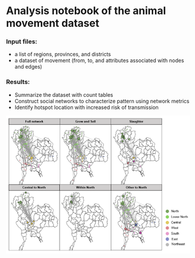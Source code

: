# Analysis notebook of the animal movement dataset

### Input files:
* a list of regions, provinces, and districts
* a dataset of movement (from, to, and attributes associated with nodes and edges)

### Results:
* Summarize the dataset with count tables
* Construct social networks to characterize pattern using network metrics
* Identify hotspot location with increased risk of transmission

<img src="figures/Thailand_figure_4.PNG" width="600" />

